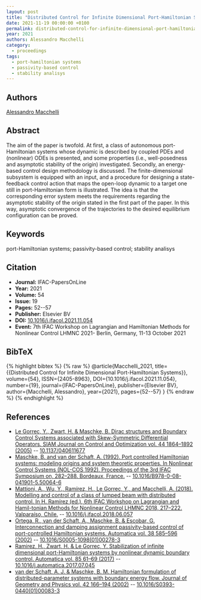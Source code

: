 ```yaml
---
layout: post
title: "Distributed Control for Infinite Dimensional Port-Hamiltonian Systems"
date: 2021-11-19 00:00:00 +0100
permalink: distributed-control-for-infinite-dimensional-port-hamiltonian-systems
year: 2021
authors: Alessandro Macchelli
category:
  - proceedings
tags:
  - port-hamiltonian systems
  - passivity-based control
  - stability analisys
---
```

 
## Authors
[Alessandro Macchelli](authors/alessandro_macchelli)
 
## Abstract
The aim of the paper is twofold. At first, a class of autonomous port-Hamiltonian systems whose dynamic is described by coupled PDEs and (nonlinear) ODEs is presented, and some properties (i.e., well-posedness and asymptotic stability of the origin) investigated. Secondly, an energy-based control design methodology is discussed. The finite-dimensional subsystem is equipped with an input, and a procedure for designing a state-feedback control action that maps the open-loop dynamic to a target one still in port-Hamiltonian form is illustrated. The idea is that the corresponding error system meets the requirements regarding the asymptotic stability of the origin stated in the first part of the paper. In this way, asymptotic convergence of the trajectories to the desired equilibrium configuration can be proved.
 
## Keywords
port-Hamiltonian systems; passivity-based control; stability analisys
 
## Citation
- **Journal:** IFAC-PapersOnLine
- **Year:** 2021
- **Volume:** 54
- **Issue:** 19
- **Pages:** 52--57
- **Publisher:** Elsevier BV
- **DOI:** [10.1016/j.ifacol.2021.11.054](https://doi.org/10.1016/j.ifacol.2021.11.054)
- **Event:** 7th IFAC Workshop on Lagrangian and Hamiltonian Methods for Nonlinear Control LHMNC 2021- Berlin, Germany, 11-13 October 2021
 
## BibTeX
{% highlight bibtex %}
{% raw %}
@article{Macchelli_2021,
  title={{Distributed Control for Infinite Dimensional Port-Hamiltonian Systems}},
  volume={54},
  ISSN={2405-8963},
  DOI={10.1016/j.ifacol.2021.11.054},
  number={19},
  journal={IFAC-PapersOnLine},
  publisher={Elsevier BV},
  author={Macchelli, Alessandro},
  year={2021},
  pages={52--57}
}
{% endraw %}
{% endhighlight %}
 
## References
- [Le Gorrec, Y., Zwart, H. & Maschke, B. Dirac structures and Boundary Control Systems associated with Skew-Symmetric Differential Operators. SIAM Journal on Control and Optimization vol. 44 1864–1892 (2005)](dirac-structures-and-boundary-control-systems-associated-with-skew-symmetric-differential-operators) -- [10.1137/040611677](https://doi.org/10.1137/040611677)
- [Maschke, B. and van der Schaft, A. (1992). Port controlled Hamiltonian systems: modeling origins and system theoretic properties. In Nonlinear Control Systems (NOL-COS 1992). Proceedings of the 3rd IFAC Symposium on, 282–288. Bordeaux, France.](port-controlled-hamiltonian-systems-modelling-origins-and-systemtheoretic-properties-93) -- [10.1016/B978-0-08-041901-5.50064-6](https://doi.org/10.1016/B978-0-08-041901-5.50064-6)
- [Mattioni, A., Wu, Y., Ramírez, H., Le Gorrec, Y., and Macchelli, A. (2018). Modelling and control of a class of lumped beam with distributed control. In H. Ramírez (ed.), 6th IFAC Workshop on Lagrangian and Hamil-tonian Methods for Nonlinear Control LHMNC 2018, 217–222. Valparaíso, Chile.](modelling-and-control-of-a-class-of-lumped-beam-with-distributed-control) -- [10.1016/j.ifacol.2018.06.057](https://doi.org/10.1016/j.ifacol.2018.06.057)
- [Ortega, R., van der Schaft, A., Maschke, B. & Escobar, G. Interconnection and damping assignment passivity-based control of port-controlled Hamiltonian systems. Automatica vol. 38 585–596 (2002)](interconnection-and-damping-assignment-passivity-based-control-of-port-controlled-hamiltonian-systems) -- [10.1016/S0005-1098(01)00278-3](https://doi.org/10.1016/S0005-1098(01)00278-3)
- [Ramirez, H., Zwart, H. & Le Gorrec, Y. Stabilization of infinite dimensional port-Hamiltonian systems by nonlinear dynamic boundary control. Automatica vol. 85 61–69 (2017)](stabilization-of-infinite-dimensional-port-hamiltonian-systems-by-nonlinear-dynamic-boundary-control) -- [10.1016/j.automatica.2017.07.045](https://doi.org/10.1016/j.automatica.2017.07.045)
- [van der Schaft, A. J. & Maschke, B. M. Hamiltonian formulation of distributed-parameter systems with boundary energy flow. Journal of Geometry and Physics vol. 42 166–194 (2002)](hamiltonian-formulation-of-distributed-parameter-systems-with-boundary-energy-flow) -- [10.1016/S0393-0440(01)00083-3](https://doi.org/10.1016/S0393-0440(01)00083-3)


